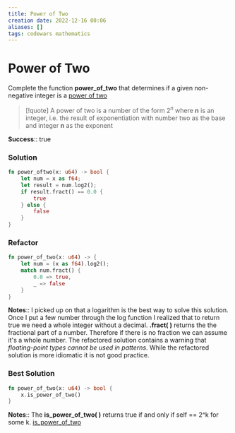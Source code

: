 ```yaml
---
title: Power of Two
creation date: 2022-12-16 00:06
aliases: []
tags: codewars mathematics
---
```

# Power of Two
Complete the function **power_of_two** that determines if a given non-negative integer is a [power of two](https://en.wikipedia.org/wiki/Power_of_two) 

>[!quote] A power of two is a number of the form $2^n$ where **n** is an integer, i.e. the result of exponentiation with number two as the base and integer **n** as the exponent

**Success**:: true

### Solution
```Rust
fn power_oftwo(x: u64) -> bool {
	let num = x as f64;
	let result = num.log2();
	if result.fract() == 0.0 {
		true
	} else {
		false
	}
}
```

### Refactor
```Rust
fn power_of_two(x: u64) -> {
	let num = (x as f64).log2();
	match num.fract() {
		0.0 => true,
		_ => false
	}
}
```

**Notes**:: I picked up on that a logarithm is the best way to solve this solution. Once I put a few number through the log function I realized that to return true we need a whole integer without a decimal. **.fract( )** returns the the fractional part of a number. Therefore if there is no fraction we can assume it's a whole number. The refactored solution contains a warning that *floating-point types cannot be used in patterns*. While the refactored solution is more idiomatic it is not good practice.

### Best Solution
```Rust
fn power_of_two(x: u64) -> bool {
	x.is_power_of_two()
}
```

**Notes**:: The **is_power_of_two( )** returns true if and only if self == 2^k for some k. [is_power_of_two](https://doc.rust-lang.org/std/primitive.u64.html#method.is_power_of_two)
